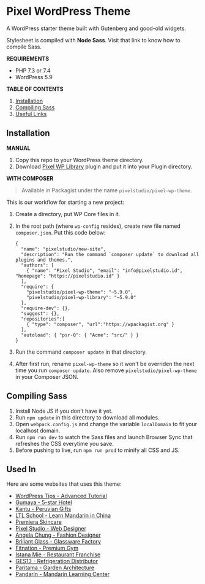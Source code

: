 # Pixel WordPress Theme

A WordPress starter theme built with Gutenberg and good-old widgets.

Stylesheet is compiled with **Node Sass**. Visit that link to know how to compile Sass.

**REQUIREMENTS**

- PHP 7.3 or 7.4
- WordPress 5.9

**TABLE OF CONTENTS**

1. [Installation](#installation)
1. [Compiling Sass](#compiling-sass)
1. [Useful Links](#useful-links)

## Installation

**MANUAL**

1. Copy this repo to your WordPress theme directory.
1. Download [Pixel WP Library](https://github.com/pixelstudio-id/pixel-wp-library) plugin and put it into your Plugin directory.

**WITH COMPOSER**

> Available in Packagist under the name `pixelstudio/pixel-wp-theme`.

This is our workflow for starting a new project:

1. Create a directory, put WP Core files in it.

1. In the root path (where `wp-config` resides), create new file named `composer.json`. Put this code below:

    ```
    {
      "name": "pixelstudio/new-site",
      "description": "Run the command `composer update` to download all plugins and themes.",
      "authors": [
        { "name": "Pixel Studio", "email": "info@pixelstudio.id", "homepage": "https://pixelstudio.id" }
      ],
      "require": {
        "pixelstudio/pixel-wp-theme": "~5.9.0",
        "pixelstudio/pixel-wp-library": "~5.9.0"
      },
      "require-dev": {},
      "suggest": {},
      "repositories":[
        { "type": "composer", "url":"https://wpackagist.org" }
      ],
      "autoload": { "psr-0": { "Acme": "src/" } }
    }
    ```

1. Run the command `composer update` in that directory.

1. After first run, rename `pixel-wp-theme` so it won't be overriden the next time you run `composer update`. Also remove `pixelstudio/pixel-wp-theme` in your Composer JSON.

## Compiling Sass

1. Install Node JS if you don't have it yet.
1. Run `npm update` in this directory to download all modules.
1. Open `webpack.config.js` and change the variable `localDomain` to fit your localhost domain.
1. Run `npm run dev` to watch the Sass files and launch Browser Sync that refreshes the CSS everytime you save.
1. Before pushing to live, run `npm run prod` to minify all CSS and JS.

## Used In

Here are some websites that uses this theme:

- [WordPress Tips - Advanced Tutorial](https://wptips.dev)
- [Gumaya - 5-star Hotel](https://gumayatowerhotel.com)
- [Kantu - Peruvian Gifts](https://mikantu.com)
- [LTL School - Learn Mandarin in China](https://ltl-school.com)
- [Premiera Skincare](https://premieraskincare.com/)
- [Pixel Studio - Web Designer](https://pixelstudio.id)
- [Angela Chung - Fashion Designer](https://angela-chung.com)
- [Briliant Glass - Glassware Factory](https://briliant.glass)
- [Fitnation - Premium Gym](https://fitnation.co.id)
- [Istana Mie - Restaurant Franchise](https://istanamie.com)
- [GES13 - Refrigeration Distributor](https://ges13.com)
- [Paritama - Garden Architecture](https://paritama.com)
- [Pandarin - Mandarin Learning Center](https://pandarin.net)